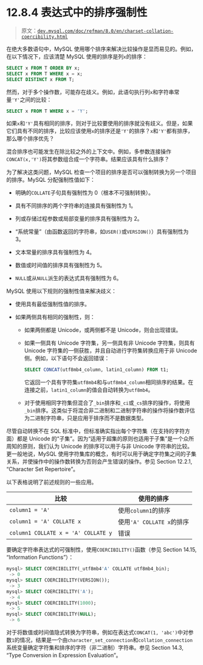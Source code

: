 # 12.8.4 表达式中的排序强制性

> 原文：[`dev.mysql.com/doc/refman/8.0/en/charset-collation-coercibility.html`](https://dev.mysql.com/doc/refman/8.0/en/charset-collation-coercibility.html)

在绝大多数语句中，MySQL 使用哪个排序来解决比较操作是显而易见的。例如，在以下情况下，应该清楚 MySQL 使用的排序是列`x`的排序：

```sql
SELECT x FROM T ORDER BY x;
SELECT x FROM T WHERE x = x;
SELECT DISTINCT x FROM T;
```

然而，对于多个操作数，可能存在歧义。例如，此语句执行列`x`和字符串常量`'Y'`之间的比较：

```sql
SELECT x FROM T WHERE x = 'Y';
```

如果`x`和`'Y'`具有相同的排序，则对于比较要使用的排序就没有歧义。但是，如果它们具有不同的排序，比较应该使用`x`的排序还是`'Y'`的排序？`x`和`'Y'`都有排序，那么哪个排序优先？

混合排序也可能发生在除比较之外的上下文中。例如，多参数连接操作`CONCAT(x,'Y')`将其参数组合成一个字符串。结果应该具有什么排序？

为了解决这类问题，MySQL 检查一个项目的排序是否可以强制转换为另一个项目的排序。MySQL 分配强制性值如下：

+   明确的`COLLATE`子句具有强制性为 0（根本不可强制转换）。

+   具有不同排序的两个字符串的连接具有强制性为 1。

+   列或存储过程参数或局部变量的排序具有强制性为 2。

+   “系统常量”（由函数返回的字符串，如`USER()`或`VERSION()`）具有强制性为 3。

+   文本常量的排序具有强制性为 4。

+   数值或时间值的排序具有强制性为 5。

+   `NULL`或从`NULL`派生的表达式具有强制性为 6。

MySQL 使用以下规则的强制性值来解决歧义：

+   使用具有最低强制性值的排序。

+   如果两侧具有相同的强制性，则：

    +   如果两侧都是 Unicode，或两侧都不是 Unicode，则会出现错误。

    +   如果一侧具有 Unicode 字符集，另一侧具有非 Unicode 字符集，则具有 Unicode 字符集的一侧获胜，并且自动进行字符集转换应用于非 Unicode 侧。例如，以下语句不会返回错误：

        ```sql
        SELECT CONCAT(utf8mb4_column, latin1_column) FROM t1;
        ```

        它返回一个具有字符集`utf8mb4`和与`utf8mb4_column`相同排序的结果。在连接之前，`latin1_column`的值会自动转换为`utf8mb4`。

    +   对于使用相同字符集但混合了`_bin`排序和`_ci`或`_cs`排序的操作，将使用`_bin`排序。这类似于将混合非二进制和二进制字符串的操作将操作数评估为二进制字符串，只是应用于排序而不是数据类型。

尽管自动转换不在 SQL 标准中，但标准确实指出每个字符集（在支持的字符方面）都是 Unicode 的“子集”。因为“适用于超集的原则也适用于子集”是一个众所周知的原则，我们认为 Unicode 的排序可以用于与非 Unicode 字符串的比较。更一般地说，MySQL 使用字符集库的概念，有时可以用于确定字符集之间的子集关系，并使操作中的操作数转换为否则会产生错误的操作。参见 Section 12.2.1, “Character Set Repertoire”。

以下表格说明了前述规则的一些应用。

| 比较 | 使用的排序 |
| --- | --- |
| `column1 = 'A'` | 使用`column1`的排序 |
| `column1 = 'A' COLLATE x` | 使用`'A' COLLATE x`的排序 |
| `column1 COLLATE x = 'A' COLLATE y` | 错误 |

要确定字符串表达式的可强制性，使用`COERCIBILITY()`函数（参见 Section 14.15, “Information Functions”）：

```sql
mysql> SELECT COERCIBILITY(_utf8mb4'A' COLLATE utf8mb4_bin);
 -> 0
mysql> SELECT COERCIBILITY(VERSION());
 -> 3
mysql> SELECT COERCIBILITY('A');
 -> 4
mysql> SELECT COERCIBILITY(1000);
 -> 5
mysql> SELECT COERCIBILITY(NULL);
 -> 6
```

对于将数值或时间值隐式转换为字符串，例如在表达式`CONCAT(1, 'abc')`中对参数`1`的情况，结果是一个由`character_set_connection`和`collation_connection`系统变量确定字符集和排序的字符（非二进制）字符串。参见 Section 14.3, “Type Conversion in Expression Evaluation”。
